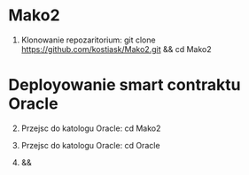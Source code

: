 # Mako2

1. Klonowanie repozaritorium:
git clone https://github.com/kostiask/Mako2.git && cd Mako2

# Deployowanie smart contraktu Oracle
2. Przejsc do katologu Oracle:
cd Mako2

3. Przejsc do katologu Oracle: 
cd Oracle

4. &&

